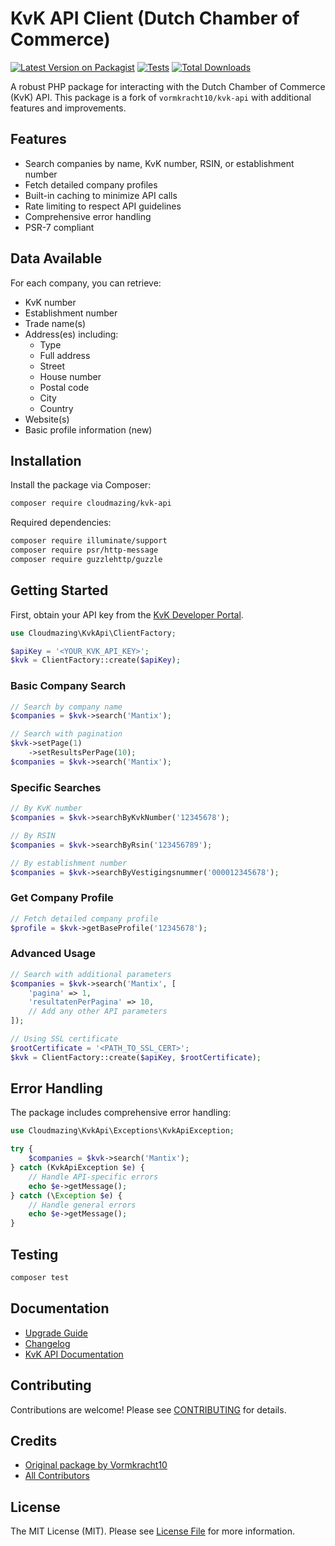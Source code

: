 # KvK API Client (Dutch Chamber of Commerce)

[![Latest Version on Packagist](https://img.shields.io/packagist/v/cloudmazing/kvk-api.svg?style=flat-square)](https://packagist.org/packages/cloudmazing/kvk-api)
[![Tests](https://github.com/WH-CloudMazing/kvk-api/actions/workflows/run-tests.yml/badge.svg?branch=main)](https://github.com/WH-CloudMazing/kvk-api/actions/workflows/run-tests.yml)
[![Total Downloads](https://img.shields.io/packagist/dt/cloudmazing/kvk-api.svg?style=flat-square)](https://packagist.org/packages/cloudmazing/kvk-api)

A robust PHP package for interacting with the Dutch Chamber of Commerce (KvK) API. This package is a fork of `vormkracht10/kvk-api` with additional features and improvements.

## Features

- Search companies by name, KvK number, RSIN, or establishment number
- Fetch detailed company profiles
- Built-in caching to minimize API calls
- Rate limiting to respect API guidelines
- Comprehensive error handling
- PSR-7 compliant

## Data Available

For each company, you can retrieve:
- KvK number
- Establishment number
- Trade name(s)
- Address(es) including:
  - Type
  - Full address
  - Street
  - House number
  - Postal code
  - City
  - Country
- Website(s)
- Basic profile information (new)

## Installation

Install the package via Composer:

```bash
composer require cloudmazing/kvk-api
```

Required dependencies:
```bash
composer require illuminate/support
composer require psr/http-message
composer require guzzlehttp/guzzle
```

## Getting Started

First, obtain your API key from the [KvK Developer Portal](https://developers.kvk.nl/).

```php
use Cloudmazing\KvkApi\ClientFactory;

$apiKey = '<YOUR_KVK_API_KEY>';
$kvk = ClientFactory::create($apiKey);
```

### Basic Company Search

```php
// Search by company name
$companies = $kvk->search('Mantix');

// Search with pagination
$kvk->setPage(1)
    ->setResultsPerPage(10);
$companies = $kvk->search('Mantix');
```

### Specific Searches

```php
// By KvK number
$companies = $kvk->searchByKvkNumber('12345678');

// By RSIN
$companies = $kvk->searchByRsin('123456789');

// By establishment number
$companies = $kvk->searchByVestigingsnummer('000012345678');
```

### Get Company Profile

```php
// Fetch detailed company profile
$profile = $kvk->getBaseProfile('12345678');
```

### Advanced Usage

```php
// Search with additional parameters
$companies = $kvk->search('Mantix', [
    'pagina' => 1,
    'resultatenPerPagina' => 10,
    // Add any other API parameters
]);

// Using SSL certificate
$rootCertificate = '<PATH_TO_SSL_CERT>';
$kvk = ClientFactory::create($apiKey, $rootCertificate);
```

## Error Handling

The package includes comprehensive error handling:

```php
use Cloudmazing\KvkApi\Exceptions\KvkApiException;

try {
    $companies = $kvk->search('Mantix');
} catch (KvkApiException $e) {
    // Handle API-specific errors
    echo $e->getMessage();
} catch (\Exception $e) {
    // Handle general errors
    echo $e->getMessage();
}
```

## Testing

```bash
composer test
```

## Documentation

- [Upgrade Guide](docs/upgrade.md)
- [Changelog](CHANGELOG.md)
- [KvK API Documentation](https://developers.kvk.nl/documentation)

## Contributing

Contributions are welcome! Please see [CONTRIBUTING](CONTRIBUTING.md) for details.

## Credits

- [Original package by Vormkracht10](https://github.com/vormkracht10/kvk-api)
- [All Contributors](../../contributors)

## License

The MIT License (MIT). Please see [License File](LICENSE.md) for more information.
